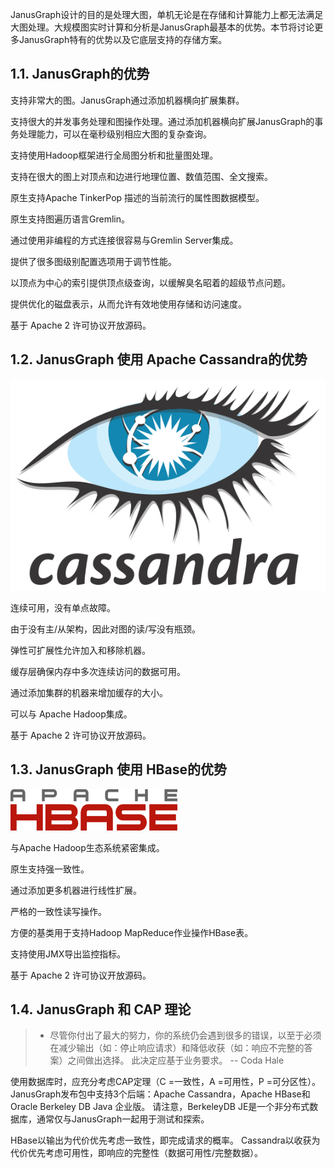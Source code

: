 

JanusGraph设计的目的是处理大图，单机无论是在存储和计算能力上都无法满足大图处理。大规模图实时计算和分析是JanusGraph最基本的优势。本节将讨论更多JanusGraph特有的优势以及它底层支持的存储方案。

## 1.1. JanusGraph的优势

支持非常大的图。JanusGraph通过添加机器横向扩展集群。

支持很大的并发事务处理和图操作处理。通过添加机器横向扩展JanusGraph的事务处理能力，可以在毫秒级别相应大图的复杂查询。

支持使用Hadoop框架进行全局图分析和批量图处理。

支持在很大的图上对顶点和边进行地理位置、数值范围、全文搜索。

原生支持Apache TinkerPop 描述的当前流行的属性图数据模型。

原生支持图遍历语言Gremlin。

通过使用非编程的方式连接很容易与Gremlin Server集成。

提供了很多图级别配置选项用于调节性能。

以顶点为中心的索引提供顶点级查询，以缓解臭名昭着的超级节点问题。

提供优化的磁盘表示，从而允许有效地使用存储和访问速度。

基于 Apache 2 许可协议开放源码。


## 1.2. JanusGraph 使用 Apache Cassandra的优势

![](../img/cassandra-small.svg)

连续可用，没有单点故障。

由于没有主/从架构，因此对图的读/写没有瓶颈。

弹性可扩展性允许加入和移除机器。

缓存层确保内存中多次连续访问的数据可用。

通过添加集群的机器来增加缓存的大小。

可以与 Apache Hadoop集成。

基于 Apache 2 许可协议开放源码。

## 1.3. JanusGraph 使用 HBase的优势

![](../img/hbase_logo.png)

与Apache Hadoop生态系统紧密集成。

原生支持强一致性。

通过添加更多机器进行线性扩展。

严格的一致性读写操作。

方便的基类用于支持Hadoop MapReduce作业操作HBase表。

支持使用JMX导出监控指标。

基于 Apache 2 许可协议开放源码。

## 1.4. JanusGraph 和 CAP 理论

>* 尽管你付出了最大的努力，你的系统仍会遇到很多的错误，以至于必须在减少输出（如：停止响应请求）和降低收获（如：响应不完整的答案）之间做出选择。 此决定应基于业务要求。  -- Coda Hale 

使用数据库时，应充分考虑CAP定理（C =一致性，A =可用性，P =可分区性）。 
JanusGraph发布包中支持3个后端：Apache Cassandra，Apache HBase和Oracle Berkeley DB Java 企业版。 
请注意，BerkeleyDB JE是一个非分布式数据库，通常仅与JanusGraph一起用于测试和探索。

HBase以输出为代价优先考虑一致性，即完成请求的概率。 Cassandra以收获为代价优先考虑可用性，即响应的完整性（数据可用性/完整数据）。

